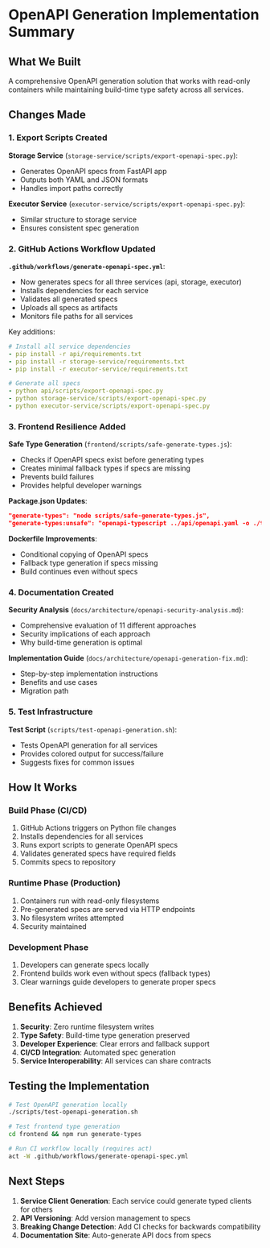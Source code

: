 # OpenAPI Generation Implementation Summary

## What We Built

A comprehensive OpenAPI generation solution that works with read-only containers while maintaining build-time type safety across all services.

## Changes Made

### 1. Export Scripts Created

**Storage Service** (`storage-service/scripts/export-openapi-spec.py`):
- Generates OpenAPI specs from FastAPI app
- Outputs both YAML and JSON formats
- Handles import paths correctly

**Executor Service** (`executor-service/scripts/export-openapi-spec.py`):
- Similar structure to storage service
- Ensures consistent spec generation

### 2. GitHub Actions Workflow Updated

**`.github/workflows/generate-openapi-spec.yml`**:
- Now generates specs for all three services (api, storage, executor)
- Installs dependencies for each service
- Validates all generated specs
- Uploads all specs as artifacts
- Monitors file paths for all services

Key additions:
```yaml
# Install all service dependencies
- pip install -r api/requirements.txt
- pip install -r storage-service/requirements.txt
- pip install -r executor-service/requirements.txt

# Generate all specs
- python api/scripts/export-openapi-spec.py
- python storage-service/scripts/export-openapi-spec.py
- python executor-service/scripts/export-openapi-spec.py
```

### 3. Frontend Resilience Added

**Safe Type Generation** (`frontend/scripts/safe-generate-types.js`):
- Checks if OpenAPI specs exist before generating types
- Creates minimal fallback types if specs are missing
- Prevents build failures
- Provides helpful developer warnings

**Package.json Updates**:
```json
"generate-types": "node scripts/safe-generate-types.js",
"generate-types:unsafe": "openapi-typescript ../api/openapi.yaml -o ./types/generated/api.ts"
```

**Dockerfile Improvements**:
- Conditional copying of OpenAPI specs
- Fallback type generation if specs missing
- Build continues even without specs

### 4. Documentation Created

**Security Analysis** (`docs/architecture/openapi-security-analysis.md`):
- Comprehensive evaluation of 11 different approaches
- Security implications of each approach
- Why build-time generation is optimal

**Implementation Guide** (`docs/architecture/openapi-generation-fix.md`):
- Step-by-step implementation instructions
- Benefits and use cases
- Migration path

### 5. Test Infrastructure

**Test Script** (`scripts/test-openapi-generation.sh`):
- Tests OpenAPI generation for all services
- Provides colored output for success/failure
- Suggests fixes for common issues

## How It Works

### Build Phase (CI/CD)
1. GitHub Actions triggers on Python file changes
2. Installs dependencies for all services
3. Runs export scripts to generate OpenAPI specs
4. Validates generated specs have required fields
5. Commits specs to repository

### Runtime Phase (Production)
1. Containers run with read-only filesystems
2. Pre-generated specs are served via HTTP endpoints
3. No filesystem writes attempted
4. Security maintained

### Development Phase
1. Developers can generate specs locally
2. Frontend builds work even without specs (fallback types)
3. Clear warnings guide developers to generate proper specs

## Benefits Achieved

1. **Security**: Zero runtime filesystem writes
2. **Type Safety**: Build-time type generation preserved
3. **Developer Experience**: Clear errors and fallback support
4. **CI/CD Integration**: Automated spec generation
5. **Service Interoperability**: All services can share contracts

## Testing the Implementation

```bash
# Test OpenAPI generation locally
./scripts/test-openapi-generation.sh

# Test frontend type generation
cd frontend && npm run generate-types

# Run CI workflow locally (requires act)
act -W .github/workflows/generate-openapi-spec.yml
```

## Next Steps

1. **Service Client Generation**: Each service could generate typed clients for others
2. **API Versioning**: Add version management to specs
3. **Breaking Change Detection**: Add CI checks for backwards compatibility
4. **Documentation Site**: Auto-generate API docs from specs